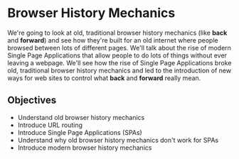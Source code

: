 # Browser History Mechanics
We're going to look at old, traditional browser history mechanics (like **back**
and **forward**) and see how they're built for an old internet where people
browsed between lots of different pages. We'll talk about the rise of modern
Single Page Applications that allow people to do lots of things without ever
leaving a webpage. We'll see how the rise of Single Page Applications broke
old, traditional browser history mechanics and led to the introduction of new
ways for web sites to control what **back** and **forward** really mean.

## Objectives
* Understand old browser history mechanics
* Introduce URL routing
* Introduce Single Page Applications (SPAs)
* Understand why old browser history mechanics don't work for SPAs
* Introduce modern browser history mechanics
